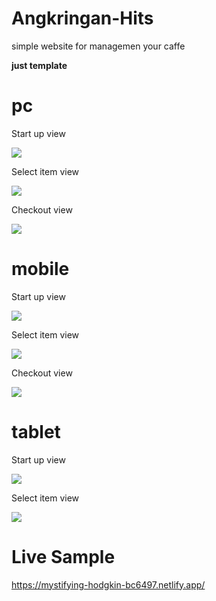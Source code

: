 # Angkringan-Hits

simple website for managemen your caffe

**just template**

# pc

Start up view

<img src="doc/pc2.png">

Select item view

<img src="doc/pc1.png">

Checkout view

<img src="doc/pc3.png">

# mobile

Start up view

<img src="doc/mobile1.png">

Select item view

<img src="doc/mobile2.png">

Checkout view

<img src="doc/mobile3.png">

# tablet

Start up view

<img src="doc/tablet2.png">

Select item view

<img src="doc/tablet1.png">

# Live Sample

https://mystifying-hodgkin-bc6497.netlify.app/
